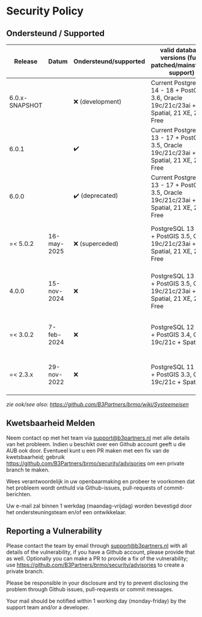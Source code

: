 # Security Policy

## Ondersteund / Supported

| Release        | Datum       | Ondersteund/supported | valid database versions (fully patched/mainstream support)                                | runtime (fully patched)               |
|----------------|-------------|-----------------------|-------------------------------------------------------------------------------------------|---------------------------------------|
| 6.0.x-SNAPSHOT |             | ❌ (development)       | Current PostgreSQL 14 - 18 + PostGIS 3.6, Oracle 19c/21c/23ai + Spatial, 21 XE, 23ai Free | Java 17, Java 21, Tomcat 9, Docker 28 |
| 6.0.1          |             | ✔️                    | Current PostgreSQL 13 - 17 + PostGIS 3.5, Oracle 19c/21c/23ai + Spatial, 21 XE, 23ai Free | Java 17, Java 21, Tomcat 9, Docker 28 |
| 6.0.0          |             | ✔️ (deprecated)       | Current PostgreSQL 13 - 17 + PostGIS 3.5, Oracle 19c/21c/23ai + Spatial, 21 XE, 23ai Free | Java 17, Java 21, Tomcat 9, Docker 28 |
| =< 5.0.2       | 16-may-2025 | ❌ (superceded)        | PostgreSQL 13 - 17 + PostGIS 3.5, Oracle 19c/21c/23ai + Spatial, 21 XE, 23ai Free         | Java 17, Java 21, Tomcat 9, Docker 27 |
| 4.0.0          | 15-nov-2024 | ❌                     | PostgreSQL 13 - 17 + PostGIS 3.5, Oracle 19c/21c/23ai + Spatial, 21 XE, 23ai Free         | Java 17, Java 21, Tomcat 9, Docker 27 |
| =< 3.0.2       | 7-feb-2024  | ❌                     | PostgreSQL 12 - 16 + PostGIS 3.4, Oracle 19c/21c + Spatial                                | Java 11, Tomcat 9, Docker 25          |
| =< 2.3.x       | 29-nov-2022 | ❌                     | PostgreSQL 11 - 15 + PostGIS 3.3, Oracle 19c/21c + Spatial                                | Java 11, Tomcat 8.5/9, Docker 20      |


_zie ook/see also: https://github.com/B3Partners/brmo/wiki/Systeemeisen_

## Kwetsbaarheid Melden

Neem contact op met het team via support@b3partners.nl met alle details van het probleem.
Indien u beschikt over een Github account geeft u die AUB ook door. Eventueel kunt u een PR maken met een fix
van de kwetsbaarheid; gebruik https://github.com/B3Partners/brmo/security/advisories om een private branch te maken.

Wees verantwoordelijk in uw openbaarmaking en probeer te voorkomen dat het probleem wordt onthuld via Github-issues,
pull-requests of commit-berichten.

Uw e-mail zal binnen 1 werkdag (maandag-vrijdag) worden bevestigd door het ondersteuningsteam en/of een ontwikkelaar.

## Reporting a Vulnerability

Please contact the team by email through support@b3partners.nl with all details of the vulnerability, if you have
a Github account, please provide that as well. Optionally you can make a PR to provide a fix of the vulnerability;
use https://github.com/B3Partners/brmo/security/advisories to create a private branch.

Please be responsible in your disclosure and try to prevent disclosing the problem through Github issues, pull-requests
or commit messages.

Your mail should be notified within 1 working day (monday-friday) by the support team and/or a developer.
